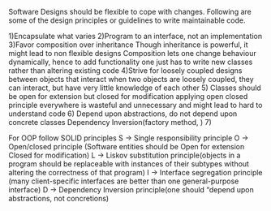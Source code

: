 Software Designs should be flexible to cope with changes.
Following are some of the design principles or guidelines to write maintainable code.

1)Encapsulate what varies
2)Program to an interface, not an implementation
3)Favor composition over inheritance 
  Though inheritance is powerful, it might lead to non flexible designs
  Composition lets one change behaviour dynamically, hence to add functionality
  one just has to write new classes rather than altering existing code
4)Strive for loosely coupled designs between objects that interact
  when two objects are loosely coupled, they can interact, but have very little knowledge of each other
5) Classes should be open for extension but closed for modification
   applying open closed principle everywhere is wasteful and unnecessary 
   and might lead to hard to understand code
6) Depend upon abstractions, do not depend upon concrete classes
   Dependency Inversion(factory method, )
7)

For OOP follow SOLID principles
S -> Single responsibility principle
O -> Open/closed principle (Software entities should be Open for extension Closed for modification)
L -> Liskov substitution principle(objects in a program should be replaceable with instances of their subtypes without altering the correctness of that program)
I -> Interface segregation principle (many client-specific interfaces are better than one general-purpose interface)
D -> Dependency Inversion principle(one should “depend upon abstractions, not concretions)